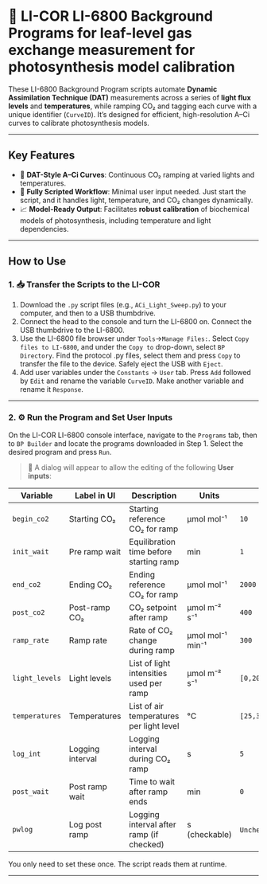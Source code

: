 # 🌿 LI-COR LI-6800 Background Programs for leaf-level gas exchange measurement for photosynthesis model calibration

These LI-6800 Background Program scripts automate **Dynamic Assimilation Technique (DAT)** measurements across a series of **light flux levels** and **temperatures**, while ramping CO₂ and tagging each curve with a unique identifier (`CurveID`). It’s designed for efficient, high-resolution A–Ci curves to calibrate photosynthesis models.

---

## Key Features

- 🚀 **DAT-Style A–Ci Curves**: Continuous CO₂ ramping at varied lights and temperatures.
- 🤖 **Fully Scripted Workflow**: Minimal user input needed. Just start the script, and it handles light, temperature, and CO₂ changes dynamically.
- 📈 **Model-Ready Output**: Facilitates **robust calibration** of biochemical models of photosynthesis, including temperature and light dependencies.

___

## How to Use

### 1. 📥 Transfer the Scripts to the LI-COR

1. Download the `.py` script files (e.g., `ACi_Light_Sweep.py`) to your computer, and then to a USB thumbdrive.
2. Connect the head to the console and turn the LI-6800 on. Connect the USB thumbdrive to the LI-6800.
3. Use the LI-6800 file browser under `Tools`->`Manage Files:`. Select `Copy files to LI-6800`, and under the `Copy to` drop-down, select `BP Directory`. Find the protocol .py files, select them and press `Copy` to transfer the file to the device. Safely eject the USB with `Eject`.
4. Add user variables under the `Constants` -> `User` tab. Press `Add` followed by `Edit` and rename the variable `CurveID`. Make another variable and rename it `Response`.

---


### 2. ⚙️ Run the Program and Set User Inputs

On the LI-COR LI-6800 console interface, navigate to the `Programs` tab, then to `BP Builder` and locate the programs downloaded in Step 1. Select the desired program and press `Run`. 

> 📝 A dialog will appear to allow the editing of the following **User inputs**:

| **Variable**     | **Label in UI**      | **Description**                                | **Units**                         | **Example Default**            |
|------------------|----------------------|------------------------------------------------|-----------------------------------|-------------------------------|
| `begin_co2`      | Starting CO₂         | Starting reference CO₂ for ramp                | µmol mol⁻¹                        | `10`                          |
| `init_wait`      | Pre ramp wait        | Equilibration time before starting ramp        | min                               | `1`                           |
| `end_co2`        | Ending CO₂           | Ending reference CO₂ for ramp                  | µmol mol⁻¹                        | `2000`                        |
| `post_co2`       | Post-ramp CO₂        | CO₂ setpoint after ramp                        | µmol m⁻² s⁻¹                      | `400`                         |
| `ramp_rate`      | Ramp rate            | Rate of CO₂ change during ramp                 | µmol mol⁻¹ min⁻¹                  | `300`                         |
| `light_levels`   | Light levels         | List of light intensities used per ramp        | µmol m⁻² s⁻¹                      | `[0,200,600,1200,1600,2000]`  |
| `temperatures`   | Temperatures         | List of air temperatures per light level       | °C                                | `[25,30,35,38,40,43]`         |
| `log_int`        | Logging interval     | Logging interval during CO₂ ramp               | s                                 | `5`                           |
| `post_wait`      | Post ramp wait       | Time to wait after ramp ends                   | min                               | `0`                           |
| `pwlog`          | Log post ramp        | Logging interval after ramp (if checked)       | s (checkable)                     | `Unchecked`, value: `15`      |

You only need to set these once. The script reads them at runtime.

---
